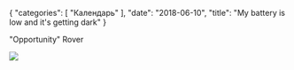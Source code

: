{
   "categories": [
      "Календарь"
   ],
   "date": "2018-06-10",
   "title": "My battery is low and it's getting dark"
}

"Opportunity" Rover

![](../images/mars.jpg)

